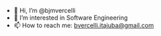 - 👋 Hi, I’m @bjmvercelli
- 👀 I’m interested in Software Engineering
- 📫 How to reach me: bvercelli.itajuba@gmail.com

<!---
bjmvercelli/bjmvercelli is a ✨ special ✨ repository because its `README.md` (this file) appears on your GitHub profile.
You can click the Preview link to take a look at your changes.
--->
